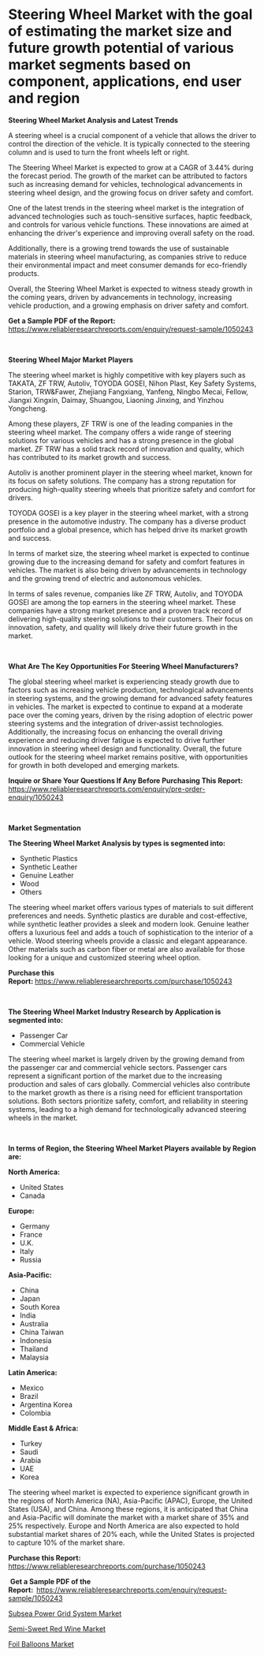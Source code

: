 <p><h1>Steering Wheel Market with the goal of estimating the market size and future growth potential of various market segments based on component, applications, end user and region</h1></p><p><strong>Steering Wheel Market Analysis and Latest Trends</strong></p>
<p><p>A steering wheel is a crucial component of a vehicle that allows the driver to control the direction of the vehicle. It is typically connected to the steering column and is used to turn the front wheels left or right.</p><p>The Steering Wheel Market is expected to grow at a CAGR of 3.44% during the forecast period. The growth of the market can be attributed to factors such as increasing demand for vehicles, technological advancements in steering wheel design, and the growing focus on driver safety and comfort.</p><p>One of the latest trends in the steering wheel market is the integration of advanced technologies such as touch-sensitive surfaces, haptic feedback, and controls for various vehicle functions. These innovations are aimed at enhancing the driver's experience and improving overall safety on the road.</p><p>Additionally, there is a growing trend towards the use of sustainable materials in steering wheel manufacturing, as companies strive to reduce their environmental impact and meet consumer demands for eco-friendly products.</p><p>Overall, the Steering Wheel Market is expected to witness steady growth in the coming years, driven by advancements in technology, increasing vehicle production, and a growing emphasis on driver safety and comfort.</p></p>
<p><strong>Get a Sample PDF of the Report:&nbsp;</strong> <a href="https://www.reliableresearchreports.com/enquiry/request-sample/1050243">https://www.reliableresearchreports.com/enquiry/request-sample/1050243</a></p>
<p>&nbsp;</p>
<p><strong>Steering Wheel Major Market Players</strong></p>
<p><p>The steering wheel market is highly competitive with key players such as TAKATA, ZF TRW, Autoliv, TOYODA GOSEI, Nihon Plast, Key Safety Systems, Starion, TRW&Fawer, Zhejiang Fangxiang, Yanfeng, Ningbo Mecai, Fellow, Jiangxi Xingxin, Daimay, Shuangou, Liaoning Jinxing, and Yinzhou Yongcheng. </p><p>Among these players, ZF TRW is one of the leading companies in the steering wheel market. The company offers a wide range of steering solutions for various vehicles and has a strong presence in the global market. ZF TRW has a solid track record of innovation and quality, which has contributed to its market growth and success.</p><p>Autoliv is another prominent player in the steering wheel market, known for its focus on safety solutions. The company has a strong reputation for producing high-quality steering wheels that prioritize safety and comfort for drivers.</p><p>TOYODA GOSEI is a key player in the steering wheel market, with a strong presence in the automotive industry. The company has a diverse product portfolio and a global presence, which has helped drive its market growth and success.</p><p>In terms of market size, the steering wheel market is expected to continue growing due to the increasing demand for safety and comfort features in vehicles. The market is also being driven by advancements in technology and the growing trend of electric and autonomous vehicles.</p><p>In terms of sales revenue, companies like ZF TRW, Autoliv, and TOYODA GOSEI are among the top earners in the steering wheel market. These companies have a strong market presence and a proven track record of delivering high-quality steering solutions to their customers. Their focus on innovation, safety, and quality will likely drive their future growth in the market.</p></p>
<p>&nbsp;</p>
<p><strong>What Are The Key Opportunities For Steering Wheel Manufacturers?</strong></p>
<p><p>The global steering wheel market is experiencing steady growth due to factors such as increasing vehicle production, technological advancements in steering systems, and the growing demand for advanced safety features in vehicles. The market is expected to continue to expand at a moderate pace over the coming years, driven by the rising adoption of electric power steering systems and the integration of driver-assist technologies. Additionally, the increasing focus on enhancing the overall driving experience and reducing driver fatigue is expected to drive further innovation in steering wheel design and functionality. Overall, the future outlook for the steering wheel market remains positive, with opportunities for growth in both developed and emerging markets.</p></p>
<p><strong>Inquire or Share Your Questions If Any Before Purchasing This Report:</strong> <a href="https://www.reliableresearchreports.com/enquiry/pre-order-enquiry/1050243">https://www.reliableresearchreports.com/enquiry/pre-order-enquiry/1050243</a></p>
<p>&nbsp;</p>
<p><strong>Market Segmentation</strong></p>
<p><strong>The Steering Wheel Market Analysis by types is segmented into:</strong></p>
<p><ul><li>Synthetic Plastics</li><li>Synthetic Leather</li><li>Genuine Leather</li><li>Wood</li><li>Others</li></ul></p>
<p><p>The steering wheel market offers various types of materials to suit different preferences and needs. Synthetic plastics are durable and cost-effective, while synthetic leather provides a sleek and modern look. Genuine leather offers a luxurious feel and adds a touch of sophistication to the interior of a vehicle. Wood steering wheels provide a classic and elegant appearance. Other materials such as carbon fiber or metal are also available for those looking for a unique and customized steering wheel option.</p></p>
<p><strong>Purchase this Report:&nbsp;</strong><a href="https://www.reliableresearchreports.com/purchase/1050243">https://www.reliableresearchreports.com/purchase/1050243</a></p>
<p>&nbsp;</p>
<p><strong>The Steering Wheel Market Industry Research by Application is segmented into:</strong></p>
<p><ul><li>Passenger Car</li><li>Commercial Vehicle</li></ul></p>
<p><p>The steering wheel market is largely driven by the growing demand from the passenger car and commercial vehicle sectors. Passenger cars represent a significant portion of the market due to the increasing production and sales of cars globally. Commercial vehicles also contribute to the market growth as there is a rising need for efficient transportation solutions. Both sectors prioritize safety, comfort, and reliability in steering systems, leading to a high demand for technologically advanced steering wheels in the market.</p></p>
<p>&nbsp;</p>
<p><strong>In terms of Region, the Steering Wheel Market Players available by Region are:</strong></p>
<p>
    <p> <strong> North America: </strong>
        <ul>
            <li>United States</li>
            <li>Canada</li>
        </ul>
        </p> 
    <p> <strong> Europe: </strong>
        <ul>
            <li>Germany</li>
            <li>France</li>
            <li>U.K.</li>
            <li>Italy</li>
            <li>Russia</li>
        </ul>
        </p> 
    <p> <strong> Asia-Pacific: </strong>
        <ul>
            <li>China</li>
            <li>Japan</li>
            <li>South Korea</li>
            <li>India</li>
            <li>Australia</li>
            <li>China Taiwan</li>
            <li>Indonesia</li>
            <li>Thailand</li>
            <li>Malaysia</li>
        </ul>
        </p> 
    <p> <strong> Latin America: </strong>
        <ul>
            <li>Mexico</li>
            <li>Brazil</li>
            <li>Argentina Korea</li>
            <li>Colombia</li>
        </ul>
        </p> 
    <p> <strong> Middle East & Africa: </strong>
        <ul>
            <li>Turkey</li>
            <li>Saudi</li>
            <li>Arabia</li>
            <li>UAE</li>
            <li>Korea</li>
        </ul>
    </p>
    </p>
<p><p>The steering wheel market is expected to experience significant growth in the regions of North America (NA), Asia-Pacific (APAC), Europe, the United States (USA), and China. Among these regions, it is anticipated that China and Asia-Pacific will dominate the market with a market share of 35% and 25% respectively. Europe and North America are also expected to hold substantial market shares of 20% each, while the United States is projected to capture 10% of the market share.</p></p>
<p><strong>Purchase this Report: </strong><a href="https://www.reliableresearchreports.com/purchase/1050243">https://www.reliableresearchreports.com/purchase/1050243</a></p>
<p>&nbsp;<strong>Get a Sample PDF of the Report:&nbsp;&nbsp;</strong><a href="https://www.reliableresearchreports.com/enquiry/request-sample/1050243">https://www.reliableresearchreports.com/enquiry/request-sample/1050243</a></p>
<p><strong></strong></p>
<p><p><a href="https://view.publitas.com/reportprime-1/subsea-power-grid-system-market-size-market-share-and-global-market-analysis-report-2023-2030/">Subsea Power Grid System Market</a></p><p><a href="https://view.publitas.com/reportprime-1/semi-sweet-red-wine-market-size-growth-and-forecast-from-2023-2030/">Semi-Sweet Red Wine Market</a></p><p><a href="https://view.publitas.com/reportprime-1/foil-balloons-market-insights-market-players-and-forecast-till-2030/">Foil Balloons Market</a></p></p>
